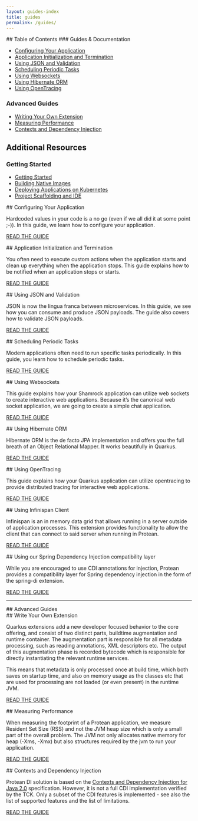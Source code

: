 ```yaml
---
layout: guides-index
title: guides
permalink: /guides/
---
```


<div class="grid__item width-4-12 hide-mobile toc" markdown="1">
## Table of Contents
### Guides & Documentation

- [Configuring Your Application](/guides/application-configuration-guide)
- [Application Initialization and Termination](/guides/application-lifecycle-events-guide)
- [Using JSON and Validation](/guides/json-and-validation-guide)
- [Scheduling Periodic Tasks](/guides/scheduled-guide)
- [Using Websockets](/guides/websocket-guide)
- [Using Hibernate ORM](/guides/hibernate-orm-guide)
- [Using OpenTracing](/guides/opentracing-guide)


### Advanced Guides

- [Writing Your Own Extension](/guides/extension-authors-guide)
- [Measuring Performance](/guides/performance-measure)
- [Contexts and Dependency Injection](/guides/cdi-reference)

## Additional Resources
### Getting Started

- [Getting Started](/guides/getting-started-guide)
- [Building Native Images](/guides/building-native-image-guide)
- [Deploying Applications on Kubernetes](/guides/kubernetes-guide)
- [Project Scaffolding and IDE](/guides/ide-configuration)

</div>
<div class="grid__item width-8-12 width-12-12-m guides-content">
<div class="guide-item" markdown="1">
## Configuring Your Application

Hardcoded values in your code is a no go (even if we all did it at some point ;-)). In this guide, we learn how to configure your application.

<a href="/guides/application-configuration-guide" class="button-cta secondary">READ THE GUIDE</a>
</div>
<div class="guide-item" markdown="1">
## Application Initialization and Termination

You often need to execute custom actions when the application starts and clean up everything when the application stops. This guide explains how to be notified when an application stops or starts.

<a href="/guides/application-lifecycle-events-guid" class="button-cta secondary">READ THE GUIDE</a>
</div>
<div class="guide-item" markdown="1">
## Using JSON and Validation

JSON is now the lingua franca between microservices. In this guide, we see how you can consume and produce JSON payloads. The guide also covers how to validate JSON payloads.

<a href="/guides/json-and-validation-guide" class="button-cta secondary">READ THE GUIDE</a>
</div>
<div class="guide-item" markdown="1">
## Scheduling Periodic Tasks

Modern applications often need to run specific tasks periodically. In this guide, you learn how to schedule periodic tasks.

<a href="/guides/scheduled-guide" class="button-cta secondary">READ THE GUIDE</a>
</div>
<div class="guide-item" markdown="1">
## Using Websockets

This guide explains how your Shamrock application can utilize web sockets to create interactive web applications. Because it’s the canonical web socket application, we are going to create a simple chat application.

<a href="/guides/websocket-guide" class="button-cta secondary">READ THE GUIDE</a>
</div>
<div class="guide-item" markdown="1">
## Using Hibernate ORM

Hibernate ORM is the de facto JPA implementation and offers you the full breath of an Object Relational Mapper. It works beautifully in Quarkus.

<a href="/guides/hibernate-orm-guide" class="button-cta secondary">READ THE GUIDE</a>
</div>
<div class="guide-item" markdown="1">
## Using OpenTracing

This guide explains how your Quarkus application can utilize opentracing to provide distributed tracing for interactive web applications.

<a href="/guides/opentracing-guide" class="button-cta secondary">READ THE GUIDE</a>
</div>
<div class="guide-item" markdown="1">
## Using Infinispan Client

Infinispan is an in memory data grid that allows running in a server outside of application processes. This extension provides functionality to allow the client that can connect to said server when running in Protean.

<a href="/guides/infinispan-client-guide" class="button-cta secondary">READ THE GUIDE</a>
</div>
<div class="guide-item" markdown="1">
## Using our Spring Dependency Injection compatibility layer

While you are encouraged to use CDI annotations for injection, Protean provides a compatibility layer for Spring dependency injection in the form of the spring-di extension.

<a href="/guides/using-our-spring-dependency-injection-compatibility-layer" class="button-cta secondary">READ THE GUIDE</a>
</div>
</div>
<div class="grid__item width-12-12"><hr></div>
<div class="grid__item width-4-12 width-12-12-m toc" markdown="1">
## Advanced Guides
</div>
<div class="grid__item width-8-12 width-12-12-m guides-content">
<div class="guide-item" markdown="1">
## Write Your Own Extension

Quarkus extensions add a new developer focused behavior to the core offering, and consist of two distinct parts, buildtime augmentation and runtime container. The augmentation part is responsible for all metadata processing, such as reading annotations, XML descriptors etc. The output of this augmentation phase is recorded bytecode which is responsible for directly instantiating the relevant runtime services.

This means that metadata is only processed once at build time, which both saves on startup time, and also on memory usage as the classes etc that are used for processing are not loaded (or even present) in the runtime JVM.

<a href="/guides/extension-authors-guide" class="button-cta secondary">READ THE GUIDE</a>
</div>
<div class="guide-item" markdown="1">
## Measuring Performance

When measuring the footprint of a Protean application, we measure Resident Set Size (RSS) and not the JVM heap size which is only a small part of the overall problem. The JVM not only allocates native memory for heap (-Xms, -Xmx) but also structures required by the jvm to run your application.

<a href="/guides/performance-measure" class="button-cta secondary">READ THE GUIDE</a>
</div>
<div class="guide-item" markdown="1">
## Contexts and Dependency Injection

Protean DI solution is based on the [Contexts and Dependency Injection for Java 2.0](https://docs.jboss.org/cdi/spec/2.0/cdi-spec) specification. However, it is not a full CDI implementation verified by the TCK. Only a subset of the CDI features is implemented - see also the list of supported features and the list of limitations.

<a href="/guides/cdi-reference" class="button-cta secondary">READ THE GUIDE</a>
</div>
</div>
